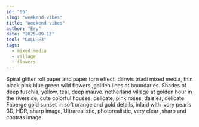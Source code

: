 ```yaml
---
id: "66"
slug: "weekend-vibes"
title: "Weekend vibes"
author: "Ery"
date: "2025-09-13"
tool: "DALL-E3"
tags:
  - mixed media
  - village
  - flowers
---
```

Spiral glitter roll paper and paper torn effect, darwis triadi mixed media, thin black pink blue green wild flowers ,golden lines at boundaries. Shades of deep fuschia, yellow, teal, deep mauve. netherland village at golden hour in the riverside, cute colorful houses, delicate, pink roses, daisies,  delicate Faberge gold sunset in soft orange and gold details, inlaid with ivory pearls 3D, HDR, sharp image, Ultrarealistic, photorealistic, very clear ,sharp and contras image
